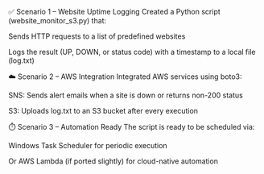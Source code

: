 ✅ Scenario 1 – Website Uptime Logging
Created a Python script (website_monitor_s3.py) that:

Sends HTTP requests to a list of predefined websites

Logs the result (UP, DOWN, or status code) with a timestamp to a local file (log.txt)

☁️ Scenario 2 – AWS Integration
Integrated AWS services using boto3:

SNS: Sends alert emails when a site is down or returns non-200 status

S3: Uploads log.txt to an S3 bucket after every execution

⏱️ Scenario 3 – Automation Ready
The script is ready to be scheduled via:

Windows Task Scheduler for periodic execution

Or AWS Lambda (if ported slightly) for cloud-native automation
